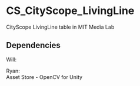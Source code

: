 # CS_CityScope_LivingLine
CityScope LivingLine table in MIT Media Lab
  
  
## Dependencies
Will:  
  
Ryan:  
Asset Store - OpenCV for Unity  
